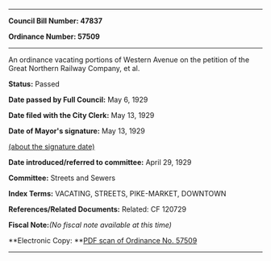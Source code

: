 

********

**Council Bill Number: 47837**
   
**Ordinance Number: 57509**
********

 An ordinance vacating portions of Western Avenue on the petition of the Great Northern Railway Company, et al.

**Status:** Passed
   
**Date passed by Full Council:** May 6, 1929
   
**Date filed with the City Clerk:** May 13, 1929
   
**Date of Mayor's signature:** May 13, 1929
   
[(about the signature date)](/~public/approvaldate.htm)
   
   
   
**Date introduced/referred to committee:** April 29, 1929
   
**Committee:** Streets and Sewers
   
   
**Index Terms:** VACATING, STREETS, PIKE-MARKET, DOWNTOWN

**References/Related Documents:** Related: CF 120729

**Fiscal Note:**_(No fiscal note available at this time)_

**Electronic Copy: **[PDF scan of Ordinance No. 57509](/~archives/Ordinances/Ord_57509.pdf)

********

